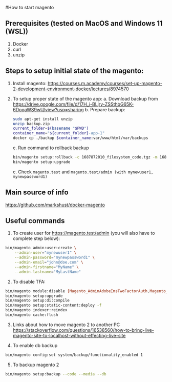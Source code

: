 #How to start magento

## Prerequisites (tested on MacOS and Windows 11 (WSL))
1. Docker
2. curl
3. unzip


## Steps to setup initial state of the magento:

1. Install magento: https://courses.m.academy/courses/set-up-magento-2-development-environment-docker/lectures/8974570


2. To setup proper state of the magento app:
    a. Download backup from https://drive.google.com/file/d/17H_i-BLjry-ZSSthbG65K-6DoqaWS9wU/view?usp=sharing
    b. Prepare backup:

    ```bash
    sudo apt-get install unzip
    unzip backup.zip
    current_folder=$(basename "$PWD")
    container_name="${current_folder}-app-1"
    docker cp ./backup $container_name:var/www/html/var/backups
    ```   

    c. Run command to rollback backup

    ```bash
    bin/magento setup:rollback -c 1687872010_filesystem_code.tgz -m 1687872010_filesystem_media.tgz -d  1687872010_db.sql
    bin/magento setup:upgrade

    ```

    c. Check `magento.test` and `magento.test/admin (with mynewuser1, mynewpassword1)` 


## Main source of info
https://github.com/markshust/docker-magento


## Useful commands
1. To create user for https://magento.test/admin (you will also have to complete step below):

```bash
bin/magento admin:user:create \
    --admin-user="mynewuser1" \
    --admin-password="mynewpassword1" \
    --admin-email="john@doe.com" \
    --admin-firstname="MyName" \
    --admin-lastname="MyLastName"
```

2. To disable TFA:
```bash
bin/magento module:disable {Magento_AdminAdobeImsTwoFactorAuth,Magento_TwoFactorAuth}
bin/magento setup:upgrade
bin/magento setup:di:compile
bin/magento setup:static-content:deploy -f
bin/magento indexer:reindex
bin/magento cache:flush
```


3. Links about how to move magento 2 to another PC
https://stackoverflow.com/questions/16538560/how-to-bring-live-magento-site-to-localhost-without-effecting-live-site


4. To enable db backup 
```bash
bin/magento config:set system/backup/functionality_enabled 1
```

5. To backup magento 2 
```bash
bin/magento setup:backup --code --media --db
```
